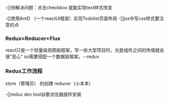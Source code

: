 -[]待解决问题：点击checkbox 就能实现text样式改变

-[]使用AntD （一个reactUI框架）实现Todolist页面布局
-[]jsx中写css样式要注意的点
### Redux=Reducer+Flux

react只是一个轻量级视图层框架，写一些大型项目时，光是组件之间的传值就会很“恶心”
so需要搭配一个数据层框架。--redux

### Redux工作流程

store（管理员） 的创建
reducer（小本本）

-[]redux dev tool谷歌浏览器插件安装